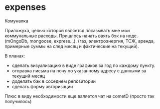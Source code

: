 # expenses
Комуналка

Приложуха, целью которой является показывать мне мои коммунальные расходы.
Пришлось начать ваять бэк на ноде. (mOngoDb, mongoose, express...).
(газ, электроэнергия, ТСЖ, аренда, примерные суммы на след месяц и фактические на текущий).

В планах:
- сделать визуализацию в виде графиков за год по каждому пункту.
- отправка письма на почу по указанному адресу с данными за текущий месяц
- доделать бэк в соседнем репозитории
- сделать форму авторизации


Плюс в виду необходимости еще валяется чат на cometD (просто так получилось)
